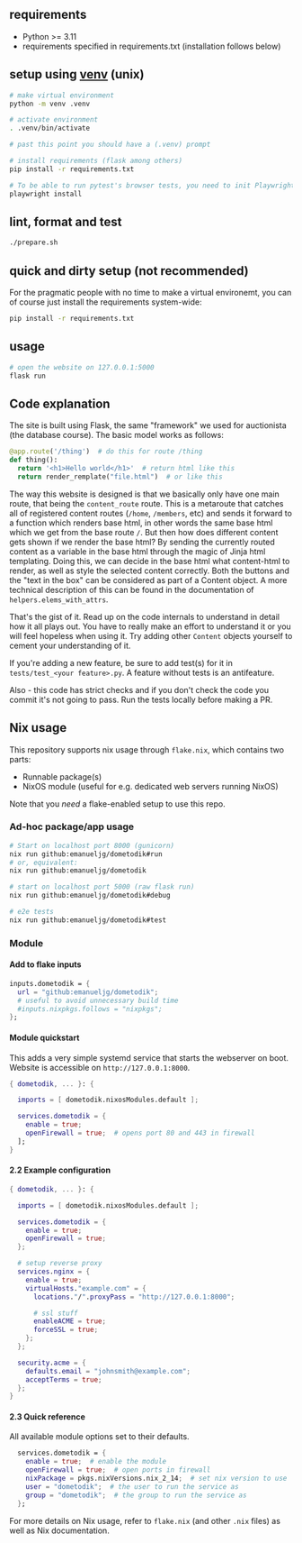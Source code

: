 ## requirements
* Python >= 3.11 
* requirements specified in requirements.txt (installation follows below)

## setup using [venv](https://docs.python.org/3/library/venv.html) (unix)
```sh
# make virtual environment
python -m venv .venv

# activate environment
. .venv/bin/activate

# past this point you should have a (.venv) prompt

# install requirements (flask among others)
pip install -r requirements.txt

# To be able to run pytest's browser tests, you need to init Playwright
playwright install
```

## lint, format and test
```sh
./prepare.sh
```

## quick and dirty setup (not recommended)
For the pragmatic people with no time to make a virtual environemt, you can of course just install the requirements system-wide:
```sh
pip install -r requirements.txt
```

## usage
```sh
# open the website on 127.0.0.1:5000
flask run
```

## Code explanation
The site is built using Flask, the same "framework" we used
for auctionista (the database course). 
The basic model works as follows:
```py
@app.route('/thing')  # do this for route /thing 
def thing():
  return '<h1>Hello world</h1>'  # return html like this
  return render_remplate("file.html")  # or like this
```
The way this website is designed is that we basically only have one main route, that being
the `content_route` route. This is a metaroute that catches all of registered content routes (`/home`, `/members`, etc) 
and sends it forward to a function which renders base html, 
in other words the same base html which we get from the base route `/`. But then how does different content gets shown
if we render the base html? By sending the currently routed content as a variable in the base html through
the magic of Jinja html templating. Doing this, we can decide in the base html what content-html to render,
as well as style the selected content correctly. Both the buttons and the "text in the box" can be considered as
part of a Content object. A more technical description of this can be found in the documentation of 
`helpers.elems_with_attrs`. 

That's the gist of it. Read up on the code internals to understand in detail how it all plays out. You have to really
make an effort to understand it or you will feel hopeless when using it. Try adding other
`Content` objects yourself to cement your understanding of it.

If you're adding a new feature, be sure to add test(s) for it in `tests/test_<your feature>.py`. A feature without
tests is an antifeature.

Also - this code has strict checks and if you don't check the code you commit it's not going to pass. Run the tests
locally before making a PR. 


## Nix usage
This repository supports nix usage through `flake.nix`, which contains two parts:
  - Runnable package(s)
  - NixOS module (useful for e.g. dedicated web servers running NixOS) 

Note that you *need* a flake-enabled setup to use this repo.

### Ad-hoc package/app usage
```sh
# Start on localhost port 8000 (gunicorn)
nix run github:emanueljg/dometodik#run
# or, equivalent:
nix run github:emanueljg/dometodik

# start on localhost port 5000 (raw flask run)
nix run github:emanueljg/dometodik#debug

# e2e tests
nix run github:emanueljg/dometodik#test
```

### Module

#### Add to flake inputs
```nix
inputs.dometodik = {
  url = "github:emanueljg/dometodik";
  # useful to avoid unnecessary build time
  #inputs.nixpkgs.follows = "nixpkgs"; 
};
```
#### Module quickstart
This adds a very simple systemd service that starts the webserver on boot.
Website is accessible on `http://127.0.0.1:8000`.
```nix
{ dometodik, ... }: {

  imports = [ dometodik.nixosModules.default ];

  services.dometodik = {
    enable = true;
    openFirewall = true;  # opens port 80 and 443 in firewall
  ];
}
```

#### 2.2 Example configuration
```nix
{ dometodik, ... }: {

  imports = [ dometodik.nixosModules.default ];

  services.dometodik = {
    enable = true;
    openFirewall = true;
  };

  # setup reverse proxy
  services.nginx = {
    enable = true;
    virtualHosts."example.com" = {
      locations."/".proxyPass = "http://127.0.0.1:8000";

      # ssl stuff
      enableACME = true;
      forceSSL = true;
    };
  };

  security.acme = {
    defaults.email = "johnsmith@example.com";
    acceptTerms = true;
  };
}
```
#### 2.3 Quick reference
All available module options set to their defaults.
```nix
  services.dometodik = {
    enable = true;  # enable the module
    openFirewall = true;  # open ports in firewall
    nixPackage = pkgs.nixVersions.nix_2_14;  # set nix version to use
    user = "dometodik";  # the user to run the service as
    group = "dometodik";  # the group to run the service as
  };
```

For more details on Nix usage, refer to `flake.nix` (and other `.nix` files)
as well as Nix documentation.





 

